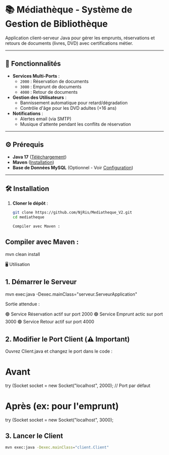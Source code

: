 # 📚 Médiathèque - Système de Gestion de Bibliothèque

Application client-serveur Java pour gérer les emprunts, réservations et retours de documents (livres, DVD) avec certifications métier.

---

## 🚀 Fonctionnalités

- **Services Multi-Ports** : 
  - `2000` : Réservation de documents  
  - `3000` : Emprunt de documents  
  - `4000` : Retour de documents  
- **Gestion des Utilisateurs** : 
  - Bannissement automatique pour retard/dégradation
  - Contrôle d'âge pour les DVD adultes (+16 ans)
- **Notifications** :
  - Alertes email (via SMTP)
  - Musique d'attente pendant les conflits de réservation

---

## ⚙️ Prérequis

- **Java 17** ([Téléchargement](https://www.oracle.com/java/technologies/javase-jdk17-downloads.html))
- **Maven** ([Installation](https://maven.apache.org/install.html))
- **Base de Données MySQL** (Optionnel - Voir [Configuration](#base-de-données))

---

## 🛠 Installation

1. **Cloner le dépôt** :
   ```bash
   git clone https://github.com/NjRis/Mediatheque_V2.git
   cd mediatheque

   Compiler avec Maven :

## Compiler avec Maven :
mvn clean install


🖥 Utilisation
## 1. Démarrer le Serveur

mvn exec:java -Dexec.mainClass="serveur.ServeurApplication"

Sortie attendue :

🟢 Service Réservation actif sur port 2000
🟢 Service Emprunt actic sur port 3000
🟢 Service Retour actif sur port 4000

## 2. Modifier le Port Client (⚠️ Important)
Ouvrez Client.java et changez le port dans le code :


# Avant
try (Socket socket = new Socket("localhost", 2000);  // Port par défaut

# Après (ex: pour l'emprunt)
try (Socket socket = new Socket("localhost", 3000);

## 3. Lancer le Client
```bash
mvn exec:java -Dexec.mainClass="client.Client"
